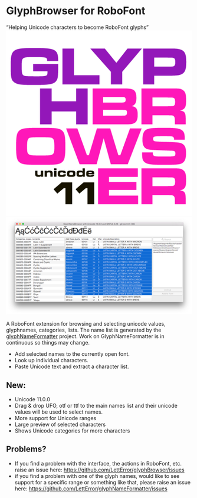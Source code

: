# GlyphBrowser for RoboFont
“Helping Unicode characters to become RoboFont glyphs”
![GlyphBrowser icon](GlyphBrowserMechanicIcon.png)
![Screenshot of the GlyphBrowser panel in RoboFont](glyphBrowserScreen.png)

A RoboFont extension for browsing and selecting unicode values, glyphnames, categories, lists. The name list is generated by the [glyphNameFormatter](https://github.com/LettError/glyphNameFormatter) project. Work on GlyphNameFormatter is in continuous so things may change.

* Add selected names to the currently open font.
* Look up individual characters.
* Paste Unicode text and extract a character list.

## New:

* Unicode 11.0.0
* Drag & drop UFO, otf or ttf to the main names list and their unicode values will be used to select names.
* More support for Unicode ranges
* Large preview of selected characters
* Shows Unicode categories for more characters

## Problems?

* If you find a problem with the interface, the actions in RoboFont, etc. raise an issue here: https://github.com/LettError/glyphBrowser/issues
* if you find a problem with one of the glyph names, would like to see support for a specific range or something like that, please raise an issue here: https://github.com/LettError/glyphNameFormatter/issues

